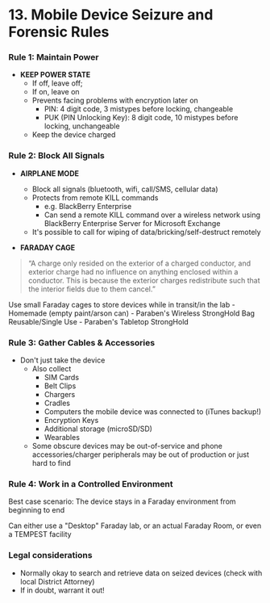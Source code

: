 # 13. Mobile Device Seizure and Forensic Rules

### Rule 1: **Maintain Power**

- **KEEP POWER STATE**
    + If off, leave off;
    + If on, leave on
    + Prevents facing problems with encryption later on
        * PIN: 4 digit code, 3 mistypes before locking, changeable
        * PUK (PIN Unlocking Key): 8 digit code, 10 mistypes before locking, unchangeable
    + Keep the device charged

### Rule 2: **Block All Signals**

- **AIRPLANE MODE**
    + Block all signals (bluetooth, wifi, call/SMS, cellular data)
    + Protects from remote KILL commands
        * e.g. BlackBerry Enterprise
        * Can send a remote KILL command over a wireless network using BlackBerry Enterprise Server for Microsoft Exchange
    + It's possible to call for wiping of data/bricking/self-destruct remotely

- **FARADAY CAGE**
> “A charge only resided on the exterior of a
> charged conductor, and exterior charge had no
> influence on anything enclosed within a
> conductor. This is because the exterior charges
> redistribute such that the interior fields due to
> them cancel.”

Use small Faraday cages to store devices while in transit/in the lab
    - Homemade (empty paint/arson can)
    - Paraben's Wireless StrongHold Bag Reusable/Single Use
    - Paraben's Tabletop StrongHold

### Rule 3: **Gather Cables & Accessories**

- Don't just take the device
    + Also collect
        * SIM Cards
        * Belt Clips
        * Chargers
        * Cradles
        * Computers the mobile device was connected to (iTunes backup!)
        * Encryption Keys
        * Additional storage (microSD/SD)
        * Wearables
    + Some obscure devices may be out-of-service and phone accessories/charger peripherals may be out of production or just hard to find

### Rule 4: **Work in a Controlled Environment**

Best case scenario: The device stays in a Faraday environment from beginning to end

Can either use a "Desktop" Faraday lab, or an actual Faraday Room, or even a TEMPEST facility


### Legal considerations

- Normally okay to search and retrieve data on seized devices (check with local District Attorney)
- If in doubt, warrant it out!